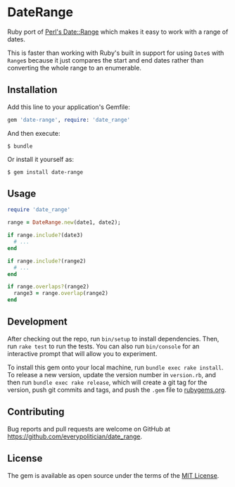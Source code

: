 # DateRange

Ruby port of [Perl's Date::Range](http://search.cpan.org/~tmtm/Date-Range-1.41/lib/Date/Range.pm#overlaps_/_overlap) which makes it easy to work with a range of dates.

This is faster than working with Ruby's built in support for using `Date`s with `Range`s because it just compares the start and end dates rather than converting the whole range to an enumerable.

## Installation

Add this line to your application's Gemfile:

```ruby
gem 'date-range', require: 'date_range'
```

And then execute:

    $ bundle

Or install it yourself as:

    $ gem install date-range

## Usage

```ruby
require 'date_range'

range = DateRange.new(date1, date2);

if range.include?(date3)
  # ...
end

if range.include?(range2)
  # ...
end

if range.overlaps?(range2)
  range3 = range.overlap(range2)
end
```

## Development

After checking out the repo, run `bin/setup` to install dependencies. Then, run `rake test` to run the tests. You can also run `bin/console` for an interactive prompt that will allow you to experiment.

To install this gem onto your local machine, run `bundle exec rake install`. To release a new version, update the version number in `version.rb`, and then run `bundle exec rake release`, which will create a git tag for the version, push git commits and tags, and push the `.gem` file to [rubygems.org](https://rubygems.org).

## Contributing

Bug reports and pull requests are welcome on GitHub at https://github.com/everypolitician/date_range.


## License

The gem is available as open source under the terms of the [MIT License](http://opensource.org/licenses/MIT).

